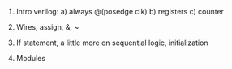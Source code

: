 1) Intro verilog: 
  a) always @(posedge clk)
  b) registers
  c) counter

2) Wires, assign, &, ~

3) If statement, a little more on sequential logic, initialization

4) Modules



